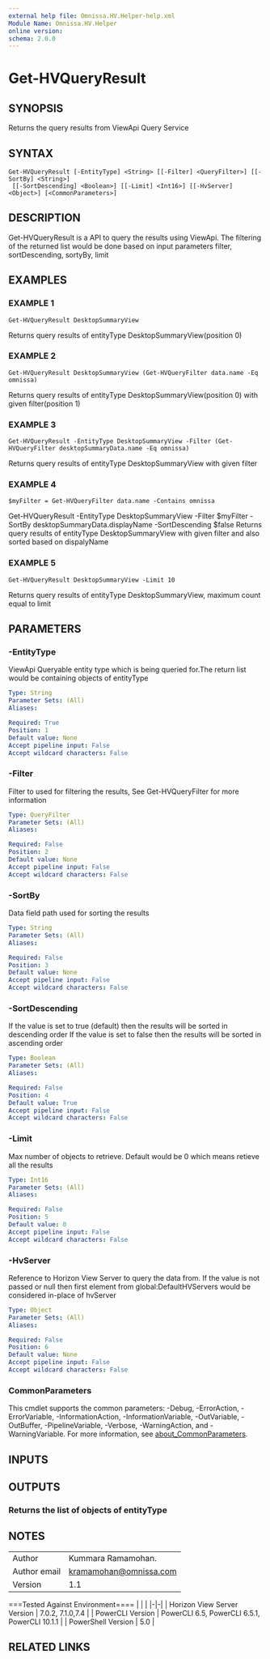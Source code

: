 ```yaml
---
external help file: Omnissa.HV.Helper-help.xml
Module Name: Omnissa.HV.Helper
online version:
schema: 2.0.0
---
```


# Get-HVQueryResult

## SYNOPSIS
Returns the query results from ViewApi Query Service

## SYNTAX

```
Get-HVQueryResult [-EntityType] <String> [[-Filter] <QueryFilter>] [[-SortBy] <String>]
 [[-SortDescending] <Boolean>] [[-Limit] <Int16>] [[-HvServer] <Object>] [<CommonParameters>]
```

## DESCRIPTION
Get-HVQueryResult is a API to query the results using ViewApi.
The filtering of the returned
list would be done based on input parameters filter, sortDescending, sortyBy, limit

## EXAMPLES

### EXAMPLE 1
```
Get-HVQueryResult DesktopSummaryView
```

Returns query results of entityType DesktopSummaryView(position 0)

### EXAMPLE 2
```
Get-HVQueryResult DesktopSummaryView (Get-HVQueryFilter data.name -Eq omnissa)
```

Returns query results of entityType DesktopSummaryView(position 0) with given filter(position 1)

### EXAMPLE 3
```
Get-HVQueryResult -EntityType DesktopSummaryView -Filter (Get-HVQueryFilter desktopSummaryData.name -Eq omnissa)
```

Returns query results of entityType DesktopSummaryView with given filter

### EXAMPLE 4
```
$myFilter = Get-HVQueryFilter data.name -Contains omnissa
```

Get-HVQueryResult -EntityType DesktopSummaryView -Filter $myFilter -SortBy desktopSummaryData.displayName -SortDescending $false
Returns query results of entityType DesktopSummaryView with given filter and also sorted based on dispalyName

### EXAMPLE 5
```
Get-HVQueryResult DesktopSummaryView -Limit 10
```

Returns query results of entityType DesktopSummaryView, maximum count equal to limit

## PARAMETERS

### -EntityType
ViewApi Queryable entity type which is being queried for.The return list would be containing objects of entityType

```yaml
Type: String
Parameter Sets: (All)
Aliases:

Required: True
Position: 1
Default value: None
Accept pipeline input: False
Accept wildcard characters: False
```

### -Filter
Filter to used for filtering the results, See Get-HVQueryFilter for more information

```yaml
Type: QueryFilter
Parameter Sets: (All)
Aliases:

Required: False
Position: 2
Default value: None
Accept pipeline input: False
Accept wildcard characters: False
```

### -SortBy
Data field path used for sorting the results

```yaml
Type: String
Parameter Sets: (All)
Aliases:

Required: False
Position: 3
Default value: None
Accept pipeline input: False
Accept wildcard characters: False
```

### -SortDescending
If the value is set to true (default) then the results will be sorted in descending order
If the value is set to false then the results will be sorted in ascending order

```yaml
Type: Boolean
Parameter Sets: (All)
Aliases:

Required: False
Position: 4
Default value: True
Accept pipeline input: False
Accept wildcard characters: False
```

### -Limit
Max number of objects to retrieve.
Default would be 0 which means retieve all the results

```yaml
Type: Int16
Parameter Sets: (All)
Aliases:

Required: False
Position: 5
Default value: 0
Accept pipeline input: False
Accept wildcard characters: False
```

### -HvServer
Reference to Horizon View Server to query the data from.
If the value is not passed or null then
first element from global:DefaultHVServers would be considered in-place of hvServer

```yaml
Type: Object
Parameter Sets: (All)
Aliases:

Required: False
Position: 6
Default value: None
Accept pipeline input: False
Accept wildcard characters: False
```

### CommonParameters
This cmdlet supports the common parameters: -Debug, -ErrorAction, -ErrorVariable, -InformationAction, -InformationVariable, -OutVariable, -OutBuffer, -PipelineVariable, -Verbose, -WarningAction, and -WarningVariable. For more information, see [about_CommonParameters](http://go.microsoft.com/fwlink/?LinkID=113216).

## INPUTS

## OUTPUTS

### Returns the list of objects of entityType
## NOTES
| | |
|-|-|
| Author | Kummara Ramamohan. |
| Author email | kramamohan@omnissa.com |
| Version | 1.1 |

===Tested Against Environment====
| | |
|-|-|
| Horizon View Server Version | 7.0.2, 7.1.0,7.4 |
| PowerCLI Version | PowerCLI 6.5, PowerCLI 6.5.1, PowerCLI 10.1.1 |
| PowerShell Version | 5.0 |

## RELATED LINKS
